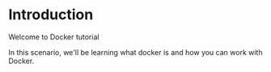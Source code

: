 # Introduction

Welcome to Docker tutorial

In this scenario, we'll be learning what docker is and how you can work with Docker.
